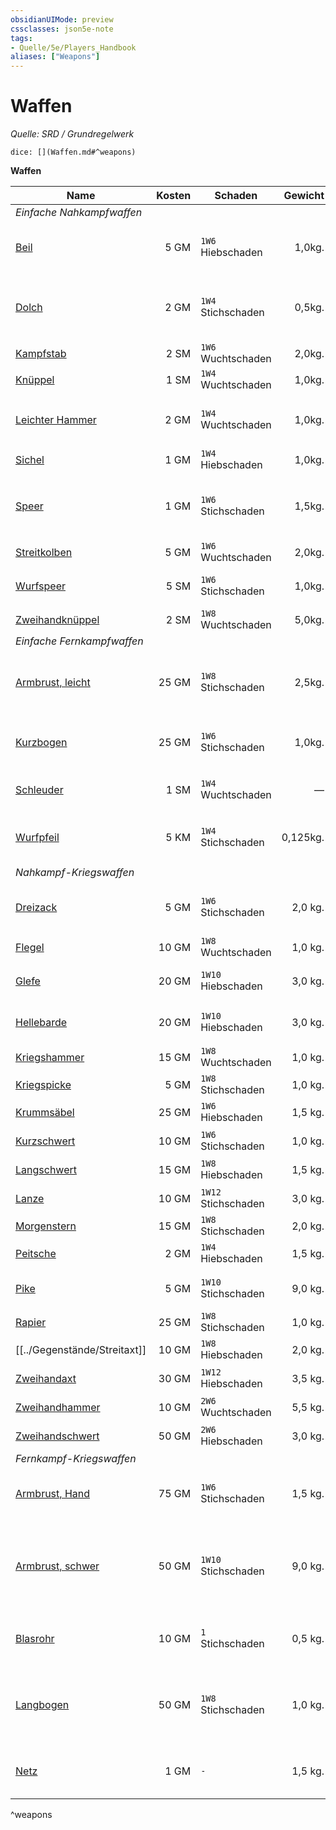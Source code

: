 ```yaml
---
obsidianUIMode: preview
cssclasses: json5e-note
tags:
- Quelle/5e/Players_Handbook
aliases: ["Weapons"]
---
```

# Waffen
*Quelle: SRD / Grundregelwerk*

`dice: [](Waffen.md#^weapons)`

**Waffen**

| Name                                   | Kosten | Schaden             |  Gewicht | Eigenschaften                                                  |
| -------------------------------------- | ------:| ------------------- | --------:| -------------------------------------------------------------- |
| *Einfache Nahkampfwaffen*              |        |                     |          |                                                                |
| [Beil](../Gegenstände/Beil.md)                        |   5 GM | `1W6` Hiebschaden   |   1,0kg. | Leicht, Wurfwaffe (Reichweite 6/18 Meter)                      |
| [Dolch](../Gegenstände/Dolch.md)                      |   2 GM | `1W4` Stichschaden  |   0,5kg. | Finesse, Leicht, Wurfwaffe (Reichweite 6/18 Meter)             |
| [Kampfstab](../Gegenstände/Kampfstab.md)              |   2 SM | `1W6` Wuchtschaden  |   2,0kg. | Vielseitig (`1W8`)                                             |
| [Knüppel](../Gegenstände/Knüppel.md)                  |   1 SM | `1W4` Wuchtschaden  |   1,0kg. | Leicht                                                         |
| [Leichter Hammer](../Gegenstände/Leichter%20Hammer.md)  |   2 GM | `1W4` Wuchtschaden  |   1,0kg. | Leicht, Wurfwaffe (Reichweite 6/18 Meter)                      |
| [Sichel](../Gegenstände/Sichel.md)                    |   1 GM | `1W4` Hiebschaden   |   1,0kg. | Leicht                                                         |
| [Speer](../Gegenstände/Speer.md)                      |   1 GM | `1W6` Stichschaden  |   1,5kg. | Vielseitig (`1W8`), Wurfwaffe (Reichweite 6/18 Meter)          |
| [Streitkolben](../Gegenstände/Streitkolben.md)        |   5 GM | `1W6` Wuchtschaden  |   2,0kg. | —                                                              |
| [Wurfspeer](../Gegenstände/Wurfspeer.md)              |   5 SM | `1W6` Stichschaden  |   1,0kg. | Wurfwaffe (Reichweite 9/36 Meter)                              |
| [Zweihandknüppel](../Gegenstände/Zweihandknüppel.md)  |   2 SM | `1W8` Wuchtschaden  |   5,0kg. | Zweihändig                                                     |
| *Einfache Fernkampfwaffen*             |        |                     |          |                                                                |
| [Armbrust, leicht](../Gegenstände/Armbrust-leicht.md) |  25 GM | `1W8` Stichschaden  |   2,5kg. | Geschosse (Reichweite 24/96 Meter), Laden, Zweihändig          |
| [Kurzbogen](../Gegenstände/Kurzbogen.md)              |  25 GM | `1W6` Stichschaden  |   1,0kg. | Geschosse (Reichweite 24/96 Meter), Zweihändig                 |
| [Schleuder](../Gegenstände/Schleuder.md)              |   1 SM | `1W4` Wuchtschaden  |        — | Geschosse (Reichweite 9/36 Meter)                              |
| [Wurfpfeil](../Gegenstände/Wurfpfeil.md)              |   5 KM | `1W4` Stichschaden  | 0,125kg. | Finesse, Wurfwaffe (Reichweite 6/18 Meter)                     |
| *Nahkampf-Kriegswaffen*                |        |                     |          |                                                                |
| [Dreizack](../Gegenstände/Dreizack.md)                 |   5 GM | `1W6` Stichschaden  |  2,0 kg. | Wurfwaffe (Reichweite 6/18 Meter), Vielseitig (`1W8`)          |
| [Flegel](../Gegenstände/Flegel.md)                     |  10 GM | `1W8` Wuchtschaden  |  1,0 kg. | —                                                              |
| [Glefe](../Gegenstände/Glefe.md)                     |  20 GM | `1W10` Hiebschaden  |  3,0 kg. | Schwer, Weitreichend, Zweihändig                               |
| [Hellebarde](../Gegenstände/Hellebarde.md)               |  20 GM | `1W10` Hiebschaden  |  3,0 kg. | Schwer, Weitreichend, Zweihändig                               |
| [Kriegshammer](../Gegenstände/Kriegshammer.md)           |  15 GM | `1W8` Wuchtschaden  |  1,0 kg. | Vielseitig (`1W10`)                                            |
| [Kriegspicke](../Gegenstände/Kriegspicke.md)             |   5 GM | `1W8` Stichschaden  |  1,0 kg. | —                                                              |
| [Krummsäbel](../Gegenstände/Krummsäbel.md)              |  25 GM | `1W6` Hiebschaden   |  1,5 kg. | Finesse, Leicht                                                |
| [Kurzschwert](../Gegenstände/Kurzschwert.md)          |  10 GM | `1W6` Stichschaden  |  1,0 kg. | Finesse, Leicht                                                |
| [Langschwert](../Gegenstände/Langschwert.md)          |  15 GM | `1W8` Hiebschaden   |  1,5 kg. | Vielseitig (`1W10`)                                            |
| [Lanze](../Gegenstände/Lanze.md)                      |  10 GM | `1W12` Stichschaden |  3,0 kg. | Weitreichend, Besonders                                        |
| [Morgenstern](../Gegenstände/Morgenstern.md)          |  15 GM | `1W8` Stichschaden  |  2,0 kg. | —                                                              |
| [Peitsche](../Gegenstände/Peitsche.md)                    |   2 GM | `1W4` Hiebschaden   |  1,5 kg. | Finesse, Weitreichend                                          |
| [Pike](../Gegenstände/Pike.md)                        |   5 GM | `1W10` Stichschaden |  9,0 kg. | Schwer, Weitreichend, Zweihändig                               |
| [Rapier](../Gegenstände/Rapier.md)                    |  25 GM | `1W8` Stichschaden  |  1,0 kg. | Finesse                                                        |
| [[../Gegenstände/Streitaxt]]              |  10 GM | `1W8` Hiebschaden   |  2,0 kg. | Vielseitig (`1W10`)                                            |
| [Zweihandaxt](../Gegenstände/Zweihandaxt.md)          |  30 GM | `1W12` Hiebschaden  |  3,5 kg. | Schwer, Zweihändig                                             |
| [Zweihandhammer](../Gegenstände/Zweihandhammer.md)              |  10 GM | `2W6` Wuchtschaden  |  5,5 kg. | Schwer, Zweihändig                                             |
| [Zweihandschwert](../Gegenstände/Zweihandschwert.md)       |  50 GM | `2W6` Hiebschaden   |  3,0 kg. | Schwer, Zweihändig                                             |
| *Fernkampf-Kriegswaffen*               |        |                     |          |                                                                |
| [Armbrust, Hand](../Gegenstände/Handarmbrust.md)     |  75 GM | `1W6` Stichschaden  |  1,5 kg. | Geschosse (Reichweite 9/36 Meter), Leicht, Laden               |
| [Armbrust, schwer](../Gegenstände/Armbrust-schwer.md)  |  50 GM | `1W10` Stichschaden |  9,0 kg. | Geschosse (Reichweite 30/120 Meter), Schwer, Laden, Zweihändig |
| [Blasrohr](../Gegenstände/Blasrohr.md)                |  10 GM | `1` Stichschaden    |  0,5 kg. | Geschosse (Reichweite 7,5/30 Meter), Laden                     |
| [Langbogen](../Gegenstände/Langbogen.md)                |  50 GM | `1W8` Stichschaden  |  1,0 kg. | Geschosse (Reichweite 45/180 Meter), Schwer, Zweihändig        |
| [Netz](../Gegenstände/Netz.md)                         |   1 GM | `-`                 |  1,5 kg. | Besonders, Wurfwaffe (Reichweite 1,5/4,5 Meter)                |
^weapons